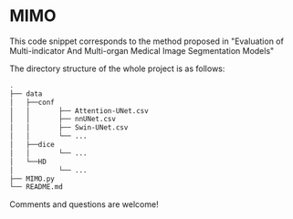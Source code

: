 # MIMO

This code snippet corresponds to the method proposed in "Evaluation of Multi-indicator And Multi-organ Medical Image Segmentation Models"


The directory structure of the whole project is as follows:
```bash
.
├── data
│   ├──conf
│   │       ├── Attention-UNet.csv
│   │       ├── nnUNet.csv
│   │       ├── Swin-UNet.csv
│   │       └── ...
│   ├──dice
│   │       └── ...
│   └──HD
│           └── ...
├── MIMO.py         
└── README.md
```

Comments and questions are welcome! 

